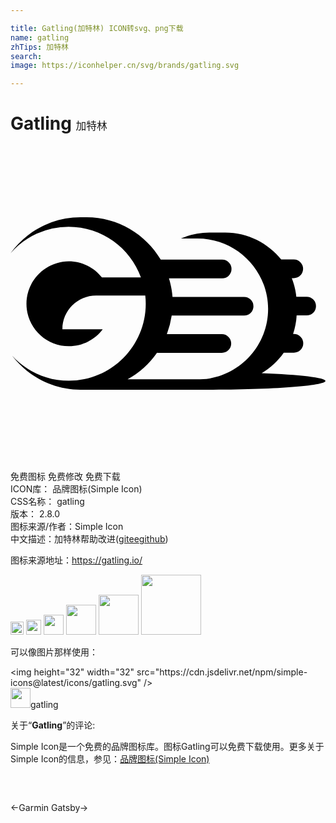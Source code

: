 ```yaml
---

title: Gatling(加特林) ICON转svg、png下载
name: gatling
zhTips: 加特林
search: 
image: https://iconhelper.cn/svg/brands/gatling.svg

---
```


# Gatling  <small style="font-size: 60%;font-weight: 100">加特林</small>

<div id="svg" class="svg-wrap">
<svg role="img" viewBox="0 0 24 24" xmlns="http://www.w3.org/2000/svg"><title>Gatling icon</title><path d="M19.1361 17.306c.6633-.393 1.2406-.9211 1.6827-1.5598h.7738a.7129.7129 0 0 0 .7124-.7124.7129.7129 0 0 0-.7124-.7124h-.0614c.1474-.4545.2457-.9212.2702-1.4125h.7615a.7129.7129 0 0 0 .7124-.7124.7129.7129 0 0 0-.7124-.7124h-.786c-.0492-.4913-.172-.9703-.344-1.4125h.1474a.7129.7129 0 0 0 .7124-.7123.7129.7129 0 0 0-.7124-.7124h-.958c-.9826-1.2283-2.5302-2.0512-4.262-2.0512h-1.216c-.7615 0-1.4984.1597-2.1617.4545H14.26c2.9478 0 5.3674 2.4196 5.3674 5.3674 0 2.7267-2.0511 4.9867-4.6919 5.3306-.1597.0123-.3193.0246-.4913.0246H8.9171a6.5941 6.5941 0 0 0 2.2477-2.0266c.0368.0122.086.0122.1228.0122h4.8148a.7129.7129 0 0 0 .7123-.7123.7129.7129 0 0 0-.7123-.7124H11.914a6.8244 6.8244 0 0 0 .3685-1.4125h5.5148a.7129.7129 0 0 0 .7124-.7124.7129.7129 0 0 0-.7124-.7124H12.344c-.0368-.4913-.1351-.958-.2702-1.4125h4.0532a.7129.7129 0 0 0 .7124-.7124.7129.7129 0 0 0-.7124-.7123h-4.6796c-1.1423-1.9284-3.2549-3.2303-5.65-3.2303h-.4667C3.1443 5.4289 1.1914 6.522 0 8.18a5.8463 5.8463 0 0 1 4.434-2.0266c2.5302 0 4.6919 1.609 5.5025 3.8567H6.9642C6.3746 9.261 5.4534 8.782 4.434 8.782c-1.781.0246-3.218 1.4616-3.218 3.2426s1.4493 3.2303 3.2303 3.2303c1.0563 0 1.9897-.5036 2.5793-1.2897H3.955c0-1.4248 1.1545-2.567 2.567-2.567h3.7462c.0245.2088.0368.4176.0368.6264 0 3.2303-2.6284 5.8587-5.8587 5.8587-1.7073 0-3.2426-.737-4.3235-1.9038 1.2037 1.5722 3.0952 2.5916 5.22 2.5916h9.6296c4.9867 0 9.0276-.2947 9.0276-.6755 0-.2457-1.9775-.479-4.8639-.5896Z"/></svg>
</div>
<detail full-name='gatling'></detail>

<div class="detail-page">
<p>
<span><span class="badge-success badge">免费图标</span> <span class="badge-success badge">免费修改</span>  <span class="badge-success badge">免费下载</span> </span>
<br/>
<span>
ICON库：
<span class="badge-secondary badge">品牌图标(Simple Icon)</span> 
</span>
<br/>
<span>
CSS名称：
<span class="badge-secondary badge">gatling</span> 
</span>

<br/>
<span>
版本：
<span class="badge-secondary badge">2.8.0</span> 
</span>
<br/>
<span>图标来源/作者：<span class="badge-light badge">Simple Icon</span></span> 
<br/>
<span class="zh-detail">中文描述：<span class="badge-primary badge">加特林</span><span class="help-link"><span>帮助改进</span>(<a href="https://gitee.com/liuwave/icon-helper/edit/master/json/brands/gatling.json" target="_blank" rel="noopener noreferrer">gitee</a><a href="https://github.com/liuwave/icon-helper/edit/master/json/brands/gatling.json" target="_blank" rel="noopener noreferrer">github</a></span>)</span><br/>
</p>
</div><div class="description description alert alert-light"><p>图标来源地址：<a href="https://gatling.io/" target="_blank" rel="noopener noreferrer">https://gatling.io/</a></p></div>
<div class="alert alert-dark">
<img height="21" width="21" src="https://cdn.jsdelivr.net/npm/simple-icons@latest/icons/gatling.svg" />
<img height="24" width="24" src="https://cdn.jsdelivr.net/npm/simple-icons@latest/icons/gatling.svg" />
<img height="32" width="32" src="https://cdn.jsdelivr.net/npm/simple-icons@latest/icons/gatling.svg" />
<img height="48" width="48" src="https://cdn.jsdelivr.net/npm/simple-icons@latest/icons/gatling.svg" />
<img height="64" width="64" src="https://cdn.jsdelivr.net/npm/simple-icons@latest/icons/gatling.svg" />
<img height="96" width="96" src="https://cdn.jsdelivr.net/npm/simple-icons@latest/icons/gatling.svg" />

</div>
<div>
  <p>可以像图片那样使用：    
  </p>
  <div class="alert alert-primary" style="font-size: 14px">
    &lt;img height="32" width="32" src="https://cdn.jsdelivr.net/npm/simple-icons@latest/icons/gatling.svg" /&gt;
    <copy-btn content='<img height="32" width="32" src="https://cdn.jsdelivr.net/npm/simple-icons@latest/icons/gatling.svg" />'></copy-btn>
  </div>
  <div class="alert alert-secondary">
    <img height="32" width="32" src="https://cdn.jsdelivr.net/npm/simple-icons@latest/icons/gatling.svg" />gatling
    <copy-btn content="gatling" btn-title="复制图标名称"></copy-btn>
  </div>
</div>
<div class="icon-detail__container">
<p>关于“<b>Gatling</b>”的评论:</p>
</div>
<Vssue title="关于“Gatling”的评论" />
<div><p>Simple Icon是一个免费的品牌图标库。图标Gatling可以免费下载使用。更多关于  Simple Icon的信息，参见：<a target="_blank" href="https://iconhelper.cn/brands.html">品牌图标(Simple Icon)</a>
</p></div>


<div style="padding:2rem 0 " class="page-nav"><p class="inner"><span class="prev">←<router-link to="/icon/garmin.html">Garmin</router-link></span> <span class="next"><router-link to="/icon/gatsby.html">Gatsby</router-link>→</span></p></div>
